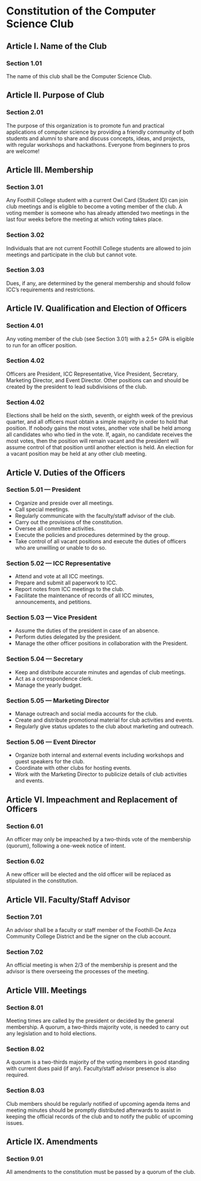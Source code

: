 # Constitution of the Computer Science Club

## Article I. Name of the Club

### Section 1.01
The name of this club shall be the Computer Science Club.


## Article II. Purpose of Club

### Section 2.01
The purpose of this organization is to promote fun and practical applications of computer science by providing a friendly community of both students and alumni to share and discuss concepts, ideas, and projects, with regular workshops and hackathons. Everyone from beginners to pros are welcome!


## Article III. Membership

### Section 3.01
Any Foothill College student with a current Owl Card (Student ID) can join club meetings and is eligible to become a voting member of the club. A voting member is someone who has already attended two meetings in the last four weeks before the meeting at which voting takes place.

### Section 3.02
Individuals that are not current Foothill College students are allowed to join meetings and participate in the club but cannot vote.

### Section 3.03
Dues, if any, are determined by the general membership and should follow ICC’s requirements and restrictions.


## Article IV. Qualification and Election of Officers

### Section 4.01
Any voting member of the club (see Section 3.01) with a 2.5+ GPA is eligible to run for an officer position.

### Section 4.02
Officers are President, ICC Representative, Vice President, Secretary, Marketing Director, and Event Director. Other positions can and should be created by the president to lead subdivisions of the club.

### Section 4.02
Elections shall be held on the sixth, seventh, or eighth week of the previous quarter, and all officers must obtain a simple majority in order to hold that position. If nobody gains the most votes, another vote shall be held among all candidates who who tied in the vote. If, again, no candidate receives the most votes, then the position will remain vacant and the president will assume control of that position until another election is held. An election for a vacant position may be held at any other club meeting.


## Article V. Duties of the Officers

### Section 5.01 — President
- Organize and preside over all meetings.
- Call special meetings.
- Regularly communicate with the faculty/staff advisor of the club.
- Carry out the provisions of the constitution.
- Oversee all committee activities.
- Execute the policies and procedures determined by the group.
- Take control of all vacant positions and execute the duties of officers who are unwilling or unable to do so.

### Section 5.02 — ICC Representative
- Attend and vote at all ICC meetings.
- Prepare and submit all paperwork to ICC.
- Report notes from ICC meetings to the club.
- Facilitate the maintenance of records of all ICC minutes, announcements, and petitions.

### Section 5.03 — Vice President
- Assume the duties of the president in case of an absence.
- Perform duties delegated by the president.
- Manage the other officer positions in collaboration with the President.

### Section 5.04 — Secretary
- Keep and distribute accurate minutes and agendas of club meetings.
- Act as a correspondence clerk.
- Manage the yearly budget.

### Section 5.05 — Marketing Director
- Manage outreach and social media accounts for the club.
- Create and distribute promotional material for club activities and events.
- Regularly give status updates to the club about marketing and outreach.

### Section 5.06 — Event Director
- Organize both internal and external events including workshops and guest speakers for the club.
- Coordinate with other clubs for hosting events.
- Work with the Marketing Director to publicize details of club activities and events.

## Article VI. Impeachment and Replacement of Officers

### Section 6.01
An officer may only be impeached by a two-thirds vote of the membership (quorum), following a one-week notice of intent.

### Section 6.02
A new officer will be elected and the old officer will be replaced as stipulated in the constitution.


## Article VII. Faculty/Staff Advisor

### Section 7.01
An advisor shall be a faculty or staff member of the Foothill-De Anza Community College District and be the signer on the club account.

### Section 7.02
An official meeting is when 2/3 of the membership is present and the advisor is there overseeing the processes of the meeting.


## Article VIII. Meetings

### Section 8.01
Meeting times are called by the president or decided by the general membership. A quorum, a two-thirds majority vote, is needed to carry out any legislation and to hold elections.

### Section 8.02
A quorum is a two-thirds majority of the voting members in good standing with current dues paid (if any). Faculty/staff advisor presence is also required.

### Section 8.03
Club members should be regularly notified of upcoming agenda items and meeting minutes should be promptly distributed afterwards to assist in keeping the official records of the club and to notify the public of upcoming issues.


## Article IX. Amendments

### Section 9.01
All amendments to the constitution must be passed by a quorum of the club.
